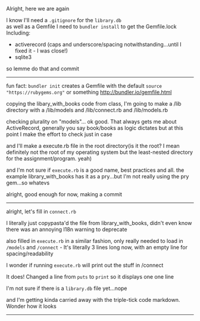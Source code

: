 Alright, here we are again

I know I'll need a ```.gitignore``` for the ```library.db```  
as well as a Gemfile I need to ```bundler install``` to get the Gemfile.lock  
Including:
* activerecord (caps and underscore/spacing notwithstanding...until I fixed it - I was close!)
* sqlite3

so lemme do that and commit

---
fun fact: ```bundler init``` creates a Gemfile with the default ```source "https://rubygems.org"``` or something
http://bundler.io/gemfile.html

copying the libary_with_books code from class, I'm going to make a /lib directory with a /lib/models and /lib/connect.rb and /lib/models.rb

checking plurality on "models"... ok good. That always gets me about ActiveRecord, generally you say book/books as logic dictates but at this point I make the effort to check just in case

and I'll make a execute.rb file in the root directory(is it the root? I mean definitely not the root of my operating system but the least-nested directory for the assignment/program. yeah)

and I'm not sure if ```execute.rb``` is a good name, best practices and all. the example library_with_books has it as a pry...but I'm not really using the pry gem...so whatevs

alright, good enough for now, making a commit

---
alright, let's fill in ```connect.rb```

I literally just copypasta'd the file from library_with_books, didn't even know there was an annoying I18n warning to deprecate

also filled in ```execute.rb``` in a similar fashion, only really needed to load in ```/models``` and ```/connect``` - It's literally 3 lines long now, with an empty line for spacing/readability

I wonder if running ```execute.rb``` will print out the stuff in /connect

It does!
Changed a line from ```puts``` to ```print``` so it displays one one line

I'm not sure if there is a ```library.db``` file yet...nope

and I'm getting kinda carried away with the triple-tick code markdown. Wonder how it looks

---
